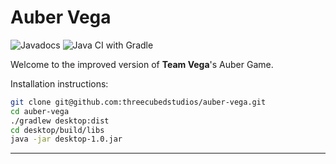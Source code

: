 # Auber Vega
![Javadocs](https://github.com/threecubedstudios/auber-vega/workflows/Javadocs/badge.svg)
![Java CI with Gradle](https://github.com/threecubedstudios/auber-vega/workflows/Java%20CI%20with%20Gradle/badge.svg)

Welcome to the improved version of **Team Vega**'s Auber Game.

Installation instructions:
```bash
git clone git@github.com:threecubedstudios/auber-vega.git
cd auber-vega
./gradlew desktop:dist
cd desktop/build/libs
java -jar desktop-1.0.jar
```
---
